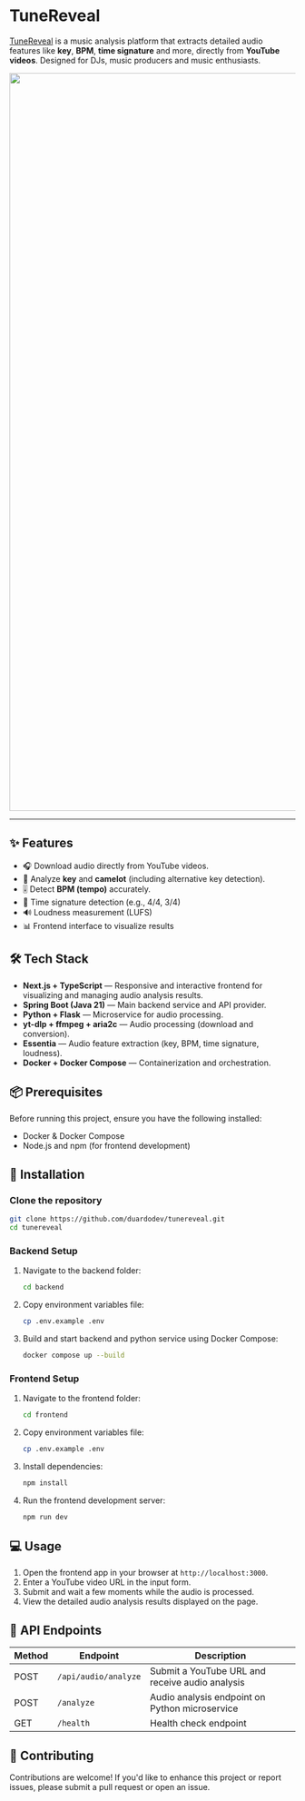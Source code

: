 # TuneReveal

[TuneReveal](https://tunereveal.vercel.app/) is a music analysis platform that extracts detailed audio features like **key**, **BPM**, **time signature** and more, directly from **YouTube videos**. Designed for DJs, music producers and music enthusiasts.

<img width="1300" alt="" src="https://imgur.com/wKXiTp4.png">

---

## ✨ Features

- 🎧 Download audio directly from YouTube videos.
- 🎼 Analyze **key** and **camelot** (including alternative key detection).
- 🎚️ Detect **BPM (tempo)** accurately.
- 🥁 Time signature detection (e.g., 4/4, 3/4)
- 🔊 Loudness measurement (LUFS)
- 📊 Frontend interface to visualize results


## 🛠️ Tech Stack

- **Next.js + TypeScript** — Responsive and interactive frontend for visualizing and managing audio analysis results.
- **Spring Boot (Java 21)** — Main backend service and API provider.
- **Python + Flask** — Microservice for audio processing.
- **yt-dlp + ffmpeg + aria2c** — Audio processing (download and conversion).
- **Essentia** — Audio feature extraction (key, BPM, time signature, loudness).
- **Docker + Docker Compose** — Containerization and orchestration.

## 📦 Prerequisites

Before running this project, ensure you have the following installed:

- Docker & Docker Compose
- Node.js and npm (for frontend development)

## 🚀 Installation

### Clone the repository

```bash
git clone https://github.com/duardodev/tunereveal.git
cd tunereveal
```

### Backend Setup

1. Navigate to the backend folder:
   ```bash
   cd backend
   ```

2. Copy environment variables file:
   ```bash
   cp .env.example .env
   ```

3. Build and start backend and python service using Docker Compose:
   ```bash
   docker compose up --build
   ```

### Frontend Setup

1. Navigate to the frontend folder:
   ```bash
   cd frontend
   ```

2. Copy environment variables file:
   ```bash
   cp .env.example .env
   ```

2. Install dependencies:
   ```bash
   npm install
   ```

4. Run the frontend development server:
   ```bash
   npm run dev
   ```

## 💻 Usage

1. Open the frontend app in your browser at `http://localhost:3000`.
2. Enter a YouTube video URL in the input form.
3. Submit and wait a few moments while the audio is processed.
4. View the detailed audio analysis results displayed on the page.

## 📡 API Endpoints

| Method | Endpoint        | Description                                        |
|--------|----------------|----------------------------------------------------|
| POST   | `/api/audio/analyze` | Submit a YouTube URL and receive audio analysis   |
| POST   | `/analyze`     | Audio analysis endpoint on Python microservice    |
| GET    | `/health`  | Health check endpoint                              |

## 🤝 Contributing

Contributions are welcome! If you'd like to enhance this project or report issues, please submit a pull request or open an issue.
